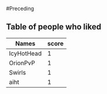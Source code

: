 #Preceding
## Table of people who liked
Names | score
--- | ---
IcyHotHead | 1
OrionPvP | 1
Swirls | 1
aiht | 1
